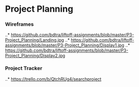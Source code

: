 # Project Planning

### Wireframes
..* https://github.com/bdtra/liftoff-assignments/blob/master/P3-Project_Planning/Landing.jpg
..* https://github.com/bdtra/liftoff-assignments/blob/master/P3-Project_Planning/Display1.jpg
..* https://github.com/bdtra/liftoff-assignments/blob/master/P3-Project_Planning/Display2.jpg

### Project Tracker
..* https://trello.com/b/QtchRUg4/searchproject